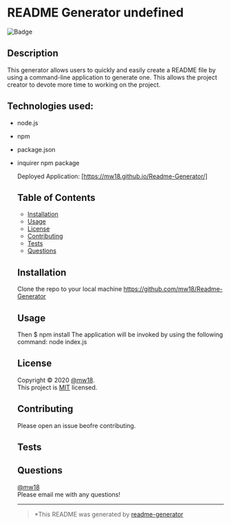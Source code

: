 # README Generator undefined
  ![Badge](https://img.shields.io/badge/license-MIT-green)
  ## Description
  This generator allows users to quickly and easily create a README file by using a command-line application to generate one. This allows the project creator to  devote more time to working on the project.

## Technologies used: 
* node.js
* npm
* package.json
* inquirer npm package
  
  Deployed Application: [https://mw18.github.io/Readme-Generator/]
  ## Table of Contents
  * [Installation](#installation)
  * [Usage](#usage)
  * [License](#license)
  * [Contributing](#contributing)
  * [Tests](#tests)
  * [Questions](#questions)
  
  ## Installation
  Clone the repo to your local machine https://github.com/mw18/Readme-Generator
  ## Usage
  Then $ npm install The application will be invoked by using the following command: node index.js
  ## License
  Copyright &#169; 2020 [@mw18](https://github.com/mw18).<br>
  This project is [MIT](https://choosealicense.com/licenses/mit/) licensed.
  
  ## Contributing
  Please open an issue beofre contributing. 
  ## Tests
  
  ## Questions
  [@mw18](https://github.com/mw18)<br>
  Please email me with any questions! 
  _____________________________________________________
  > *This README was generated by [readme-generator](https://mw18.github.io/Readme-Generator/)
